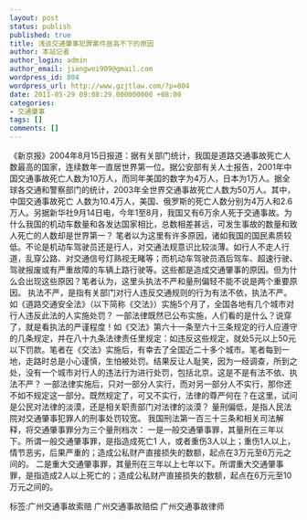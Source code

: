 ```yaml
---
layout: post
status: publish
published: true
title: 浅谈交通肇事犯罪案件居高不下的原因
author: 本站记者
author_login: admin
author_email: jiangwei909@gmail.com
wordpress_id: 804
wordpress_url: http://www.gzjtlaw.com/?p=804
date: 2011-05-29 09:08:29.000000000 +08:00
categories:
- 交通肇事
tags: []
comments: []
---
```

《新京报》2004年8月15日报道：据有关部门统计，我国是道路交通事故死亡人数最高的国家，连续数年一直居世界第一位。据公安部有关人士报告，2001年中国交通事故死亡人数为10万人，而同年美国的数字为4万人，日本为1万人。据全球各交通和警察部门的统计，2003年全世界交通事故死亡人数为50万人。其中，中国交通事故死亡 人数为10.4万人，美国、俄罗斯的死亡人数分别为4万人和2.6万人。另据新华社9月14日电，今年1至8月，我国又有6万余人死于交通事故。为什么我国的机动车数量和各发达国家相比，总数相差甚远，可发生事故的数量和致人死亡的人数却是世界第一？ 笔者以为这里有许多原因，诸如我国的国民素质较低。不论是机动车驾驶员还是行人，对交通法规意识比较淡薄。如行人不走人行道，乱穿公路、对交通信号灯熟视无睹等；而机动车驾驶员酒后驾车、超速行驶、驾驶报废或有严重故障的车辆上路行驶等。这些都是造成交通肇事的原因。但为什么会出现这些原因？笔者认为，这里头执法不严和量刑偏轻不能不说是两个重要原因。 执法不严，是指有关部门对行人违反交通规则的行为有法不依，执法不严。如《道路交通安全法》（以下简称《交法》）实施5个月了，全国各地有几个城市对行人违反此法的人实施处罚？ 一部法律既然已公布实施，人们看的是什么？说穿了，就是看执法的严谨程度！如《交法》第六十一条至六十三条规定的行人应遵守的几条规定，并在八十九条法律责任里规定：如违反这些规定，就处5元以上50元以下罚款。笔者在《交法》实施后，有幸去了全国近二十多个城市。笔者每到一地，走路时总是小心谨慎，生怕被处罚。结果反让人耻笑，因为一经调查，所到之处，没有一个城市对行人的违法行为进行处罚，包括北京。这是不是有法不依、执法不严？ 一部法律实施后，只对一部分人实行，而对另一部分人不实行，那你还不如不规定这一部分。既然规定了，可又不实行，法律的尊严何在？在这里，试问是公民对法律的淡漠，还是相关职责部门对法律的淡漠？ 量刑偏低，是指人民法院对交通肇事犯罪人的刑事处罚较宽。 我国刑法第一百三十三条和相关司法解释，将交通肇事罪分为三个量刑档次： 一是一般交通肇事罪，其量刑在三年以下。所谓一般交通肇事罪，是指造成死亡1 人，或者重伤3人以上；重伤1人以上，情节恶劣，后果严重的；造成公私财产直接损失的数额，起点在3万元至6万元之间的。 二是重大交通肇事罪，其量刑在三年以上七年以下。所谓重大交通肇事罪，是指造成2人以上死亡的；造成公私财产直接损失的数额，起点在6万元至10万元之间的。 标签:广州交通事故索赔 广州交通事故赔偿 广州交通事故律师
